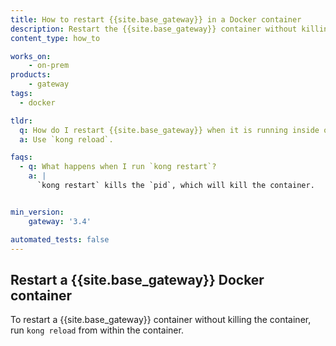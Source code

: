 ```yaml
---
title: How to restart {{site.base_gateway}} in a Docker container
description: Restart the {{site.base_gateway}} container without killing it.
content_type: how_to

works_on:
    - on-prem
products:
    - gateway
tags:
  - docker

tldr: 
  q: How do I restart {{site.base_gateway}} when it is running inside of a container
  a: Use `kong reload`.

faqs:
  - q: What happens when I run `kong restart`?
    a: |
      `kong restart` kills the `pid`, which will kill the container.


min_version:
    gateway: '3.4'

automated_tests: false
---
```




## Restart a {{site.base_gateway}} Docker container

To restart a {{site.base_gateway}} container without killing the container, run `kong reload` from within the container. 